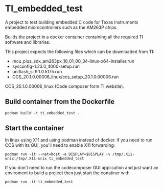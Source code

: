 # TI_embedded_test
A project to test building embedded  C code for Texas Instruments embedded microcontrollers such as the AM263P chips. 

Builds the project in a docker container containing all the required TI software and libraries.

This project expects the following files which can be downloaded from TI:

  * mcu_plus_sdk_am263px_10_01_00_34-linux-x64-installer.run
  * sysconfig-1.23.0_4000-setup.run
  * uniflash_sl.9.1.0.5175.run
  * CCS_20.1.0.00006_linux/ccs_setup_20.1.0.00006.run

CCS_20.1.0.00006_linux (Code composer form TI website).

## Build container from the Dockerfile
```
podman build -t ti_embedded_test .
```

## Start the container
In linux using X11 and using podman instead of docker. 
If you need to run CCS with its GUI, you'll need to enable X11 forwarding:
```
podman run -it --net=host -e DISPLAY=$DISPLAY -v /tmp/.X11-unix:/tmp/.X11-unix ti_embedded_test
```

If you don't need to run the codecomposer GUI application and just want an enviroment to build a project then just start the conatiner with
```
podman run -it ti_embedded_test
```

